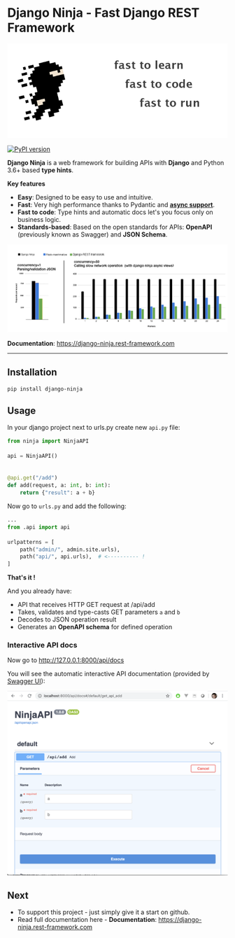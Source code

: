 # Django Ninja - Fast Django REST Framework

![Django Ninja](docs/docs/img/hero.png)

[![PyPI version](https://badge.fury.io/py/django-ninja.svg)](https://badge.fury.io/py/django-ninja)

**Django Ninja** is a web framework for building APIs with **Django** and Python 3.6+ based **type hints**.

**Key features**

 - **Easy**: Designed to be easy to use and intuitive.
 - **Fast**: Very high performance thanks to Pydantic and **<a href="https://django-ninja.rest-framework.com/async-support/">async support</a>**. 
 - **Fast to code**: Type hints and automatic docs let's you focus only on business logic.
 - **Standards-based**: Based on the open standards for APIs: **OpenAPI** (previously known as Swagger) and **JSON Schema**.



![Django Ninja REST Framework](docs/docs/img/benchmark.png)

**Documentation**: https://django-ninja.rest-framework.com

---

## Installation

```
pip install django-ninja
```



## Usage


In your django project next to urls.py create new `api.py` file:

```Python
from ninja import NinjaAPI

api = NinjaAPI()


@api.get("/add")
def add(request, a: int, b: int):
    return {"result": a + b}
```


Now go to `urls.py` and add the following:


```Python hl_lines="3 7"
...
from .api import api

urlpatterns = [
    path("admin/", admin.site.urls),
    path("api/", api.urls),  # <---------- !
]
```

**That's it !**

And you already have:
 - API that receives HTTP GET request at /api/add
 - Takes, validates and type-casts GET parameters `a` and `b`
 - Decodes to JSON operation result
 - Generates an **OpenAPI schema** for defined operation

### Interactive API docs

Now go to <a href="http://127.0.0.1:8000/api/docs" target="_blank">http://127.0.0.1:8000/api/docs</a>

You will see the automatic interactive API documentation (provided by <a href="https://github.com/swagger-api/swagger-ui" target="_blank">Swagger UI</a>):


![Swagger UI](docs/docs/img/index-swagger-ui.png)

## Next

 - To support this project - just simply give it a start on github.
 - Read full documentation here - **Documentation**: https://django-ninja.rest-framework.com
